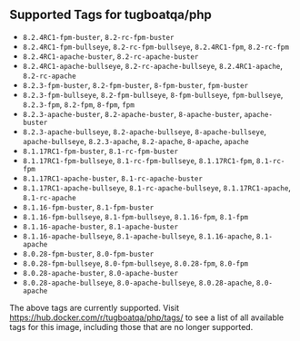 ## Supported Tags for tugboatqa/php

* `8.2.4RC1-fpm-buster`, `8.2-rc-fpm-buster`
* `8.2.4RC1-fpm-bullseye`, `8.2-rc-fpm-bullseye`, `8.2.4RC1-fpm`, `8.2-rc-fpm`
* `8.2.4RC1-apache-buster`, `8.2-rc-apache-buster`
* `8.2.4RC1-apache-bullseye`, `8.2-rc-apache-bullseye`, `8.2.4RC1-apache`, `8.2-rc-apache`
* `8.2.3-fpm-buster`, `8.2-fpm-buster`, `8-fpm-buster`, `fpm-buster`
* `8.2.3-fpm-bullseye`, `8.2-fpm-bullseye`, `8-fpm-bullseye`, `fpm-bullseye`, `8.2.3-fpm`, `8.2-fpm`, `8-fpm`, `fpm`
* `8.2.3-apache-buster`, `8.2-apache-buster`, `8-apache-buster`, `apache-buster`
* `8.2.3-apache-bullseye`, `8.2-apache-bullseye`, `8-apache-bullseye`, `apache-bullseye`, `8.2.3-apache`, `8.2-apache`, `8-apache`, `apache`
* `8.1.17RC1-fpm-buster`, `8.1-rc-fpm-buster`
* `8.1.17RC1-fpm-bullseye`, `8.1-rc-fpm-bullseye`, `8.1.17RC1-fpm`, `8.1-rc-fpm`
* `8.1.17RC1-apache-buster`, `8.1-rc-apache-buster`
* `8.1.17RC1-apache-bullseye`, `8.1-rc-apache-bullseye`, `8.1.17RC1-apache`, `8.1-rc-apache`
* `8.1.16-fpm-buster`, `8.1-fpm-buster`
* `8.1.16-fpm-bullseye`, `8.1-fpm-bullseye`, `8.1.16-fpm`, `8.1-fpm`
* `8.1.16-apache-buster`, `8.1-apache-buster`
* `8.1.16-apache-bullseye`, `8.1-apache-bullseye`, `8.1.16-apache`, `8.1-apache`
* `8.0.28-fpm-buster`, `8.0-fpm-buster`
* `8.0.28-fpm-bullseye`, `8.0-fpm-bullseye`, `8.0.28-fpm`, `8.0-fpm`
* `8.0.28-apache-buster`, `8.0-apache-buster`
* `8.0.28-apache-bullseye`, `8.0-apache-bullseye`, `8.0.28-apache`, `8.0-apache`

The above tags are currently supported. Visit https://hub.docker.com/r/tugboatqa/php/tags/ to see a list of all available tags for this image, including those that are no longer supported.
